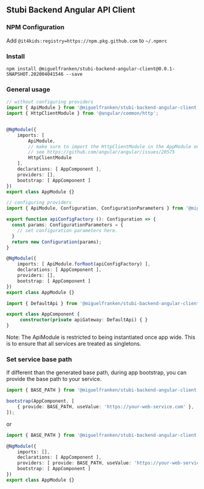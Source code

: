 ## Stubi Backend Angular API Client

### NPM Configuration
Add `@it4kids:registry=https://npm.pkg.github.com` to `~/.npmrc`

### Install
```
npm install @miguelfranken/stubi-backend-angular-client@0.0.1-SNAPSHOT.202004041546 --save
```

### General usage

```typescript
// without configuring providers
import { ApiModule } from '@miguelfranken/stubi-backend-angular-client';
import { HttpClientModule } from '@angular/common/http';


@NgModule({
    imports: [
        ApiModule,
        // make sure to import the HttpClientModule in the AppModule only,
        // see https://github.com/angular/angular/issues/20575
        HttpClientModule
    ],
    declarations: [ AppComponent ],
    providers: [],
    bootstrap: [ AppComponent ]
})
export class AppModule {}
```

```typescript
// configuring providers
import { ApiModule, Configuration, ConfigurationParameters } from '@miguelfranken/stubi-backend-angular-client';

export function apiConfigFactory (): Configuration => {
  const params: ConfigurationParameters = {
    // set configuration parameters here.
  }
  return new Configuration(params);
}

@NgModule({
    imports: [ ApiModule.forRoot(apiConfigFactory) ],
    declarations: [ AppComponent ],
    providers: [],
    bootstrap: [ AppComponent ]
})
export class AppModule {}
```

```typescript
import { DefaultApi } from '@miguelfranken/stubi-backend-angular-client';

export class AppComponent {
	 constructor(private apiGateway: DefaultApi) { }
}
```

Note: The ApiModule is restricted to being instantiated once app wide.
This is to ensure that all services are treated as singletons.

### Set service base path
If different than the generated base path, during app bootstrap, you can provide the base path to your service. 

```typescript
import { BASE_PATH } from '@miguelfranken/stubi-backend-angular-client';

bootstrap(AppComponent, [
    { provide: BASE_PATH, useValue: 'https://your-web-service.com' },
]);
```
or

```typescript
import { BASE_PATH } from '@miguelfranken/stubi-backend-angular-client';

@NgModule({
    imports: [],
    declarations: [ AppComponent ],
    providers: [ provide: BASE_PATH, useValue: 'https://your-web-service.com' ],
    bootstrap: [ AppComponent ]
})
export class AppModule {}
```
